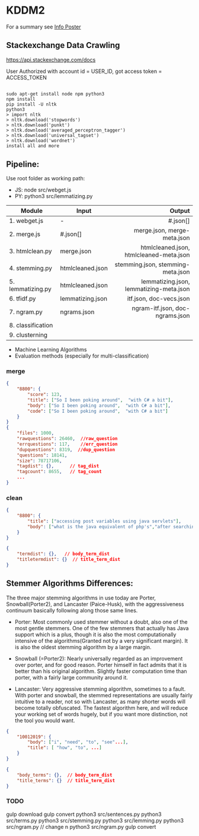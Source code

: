 # KDDM2

For a summary see [Info Poster](https://drive.google.com/file/d/1MVLcjVWxoR1Gj3BeBN4GMhDpZ4QqUS--/view?usp=sharing)

## Stackexchange Data Crawling
https://api.stackexchange.com/docs

User Authorized with account id = USER_ID, 
got access token = ACCESS_TOKEN

##
``` 
sudo apt-get install node npm python3
npm install
pip install -U nltk 
python3 
> import nltk
> nltk.download('stopwords')
> nltk.download('punkt')
> nltk.download('averaged_perceptron_tagger')
> nltk.download('universal_tagset')
> nltk.download('wordnet')
install all and more
```

## Pipeline:
Use root folder as working path:
- JS: node src/webget.js
- PY: python3 src/lemmatizing.py


| Module            | Input                 | Output              |
| ----------------- | --------------------- | -----------------:  |
| 1. webget.js      |  -                    | #.json[]
| 2. merge.js       |  #.json[]             | merge.json,       merge-meta.json
| 3. htmlclean.py   |  merge.json           | htmlcleaned.json, htmlcleaned-meta.json
| 4. stemming.py    |  htmlcleaned.json     | stemming.json,    stemming-meta.json
| 5. lemmatizing.py |  htmlcleaned.json     | lemmatizing.json, lemmatizing-meta.json
| 6. tfidf.py       |  lemmatizing.json     | itf.json,         doc-vecs.json
| 7. ngram.py       |  ngrams.json          | ngram-itf.json,   doc-ngrams.json
| 8. classification |  
| 9. clusterning    |

- Machine Learning Algorithms
- Evaluation methods (especially for multi-classification)

### merge
```json
{  
    "8800": {
        "score": 123,
        "title": ["So I been poking around",  "with C# a bit"],
        "body": ["So I been poking around",  "with C# a bit"],
        "code": ["So I been poking around",  "with C# a bit"]
    }
}
{
    "files": 1000,
    "rawquestions": 26460,  //raw_question
    "errquestions": 117,    //err_question
    "dupquestions": 8319,  //dup_question
    "questions": 18141,
    "size": 78717106,
    "tagdist": {},      // tag_dist
    "tagcount": 8655,   // tag_count
    ...
}

```

### clean
```json
{  
    "8800": {
        "title": ["accessing post variables using java servlets"],
        "body": ["what is the java equivalent of php's","after searching the web for an hour, i'm still"]
    }
}

{
    "termdist": {},   // body_term_dist
    "titletermdist": {}  // title_term_dist
}
```

## Stemmer Algorithms Differences:

The three major stemming algorithms in use today are Porter, Snowball(Porter2), and Lancaster (Paice-Husk), with the aggressiveness continuum basically following along those same lines.

- Porter: Most commonly used stemmer without a doubt, also one of the most gentle stemmers. One of the few stemmers that actually has Java support which is a plus, though it is also the most computationally intensive of the algorithms(Granted not by a very significant margin). It is also the oldest stemming algorithm by a large margin.

- Snowball (=Porter2): Nearly universally regarded as an improvement over porter, and for good reason. Porter himself in fact admits that it is better than his original algorithm. Slightly faster computation time than porter, with a fairly large community around it.

- Lancaster: Very aggressive stemming algorithm, sometimes to a fault. With porter and snowball, the stemmed representations are usually fairly intuitive to a reader, not so with Lancaster, as many shorter words will become totally obfuscated. The fastest algorithm here, and will reduce your working set of words hugely, but if you want more distinction, not the tool you would want.

```json
{      
    "10012019": {
        "body": ["i", "need", "to", "see"...],
        "title": [ "how", "to", ...]
    }
}

{
    "body_terms": {},  // body_term_dist
    "title_terms": {}  // title_term_dist
}
```


### TODO
gulp download
gulp convert
python3 src/sentences.py
python3 src/terms.py
python3 src/stemming.py
python3 src/lemming.py
python3 src/ngram.py 
// change n
python3 src/ngram.py
gulp convert

